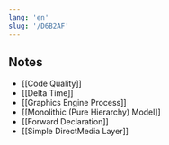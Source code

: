 ```yaml
---
lang: 'en'
slug: '/D6B2AF'
---
```


## Notes

- [[Code Quality]]
- [[Delta Time]]
- [[Graphics Engine Process]]
- [[Monolithic (Pure Hierarchy) Model]]
- [[Forward Declaration]]
- [[Simple DirectMedia Layer]]
